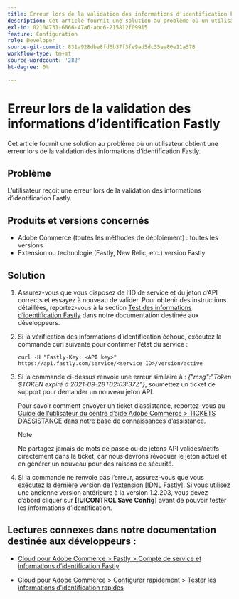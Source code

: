 ```yaml
---
title: Erreur lors de la validation des informations d’identification Fastly
description: Cet article fournit une solution au problème où un utilisateur obtient une erreur lors de la validation des informations d’identification Fastly.
exl-id: 02104731-6666-47a6-abc6-215812f09915
feature: Configuration
role: Developer
source-git-commit: 831a928dbe8fd6b37f3fe9ad5dc35ee80e11a578
workflow-type: tm+mt
source-wordcount: '282'
ht-degree: 0%

---
```


# Erreur lors de la validation des informations d’identification Fastly

Cet article fournit une solution au problème où un utilisateur obtient une erreur lors de la validation des informations d’identification Fastly.

## Problème

L’utilisateur reçoit une erreur lors de la validation des informations d’identification Fastly.

## Produits et versions concernés

* Adobe Commerce (toutes les méthodes de déploiement) : toutes les versions
* Extension ou technologie (Fastly, New Relic, etc.) version Fastly

## Solution

1. Assurez-vous que vous disposez de l’ID de service et du jeton d’API corrects et essayez à nouveau de valider. Pour obtenir des instructions détaillées, reportez-vous à la section [Test des informations d’identification Fastly](https://devdocs.magento.com/cloud/cdn/configure-fastly.html#test-the-fastly-credentials) dans notre documentation destinée aux développeurs.
1. Si la vérification des informations d’identification échoue, exécutez la commande curl suivante pour confirmer l’état du service :

   ```curl
   curl -H "Fastly-Key: <API key>" https://api.fastly.com/service/<service ID>/version/active
   ```

1. Si la commande ci-dessus renvoie une erreur similaire à : *{&quot;msg&quot;:&quot;Token $TOKEN expiré à 2021-09-28T02:03:37Z&quot;}*, soumettez un ticket de support pour demander un nouveau jeton API.

   Pour savoir comment envoyer un ticket d’assistance, reportez-vous au [Guide de l’utilisateur du centre d’aide Adobe Commerce > TICKETS D’ASSISTANCE](/help/help-center-guide/help-center/magento-help-center-user-guide.md#support-tickets) dans notre base de connaissances d’assistance.

   >[!NOTE]
   >
   >Ne partagez jamais de mots de passe ou de jetons API valides/actifs directement dans le ticket, car nous devrons révoquer le jeton actuel et en générer un nouveau pour des raisons de sécurité.

1. Si la commande ne renvoie pas l’erreur, assurez-vous que vous exécutez la dernière version de l’extension [!DNL Fastly]. Si vous utilisez une ancienne version antérieure à la version 1.2.203, vous devez d’abord cliquer sur **[!UICONTROL Save Config]** avant de pouvoir tester les informations d’identification.

## Lectures connexes dans notre documentation destinée aux développeurs :

* [Cloud pour Adobe Commerce > Fastly > Compte de service et informations d’identification Fastly](https://devdocs.magento.com/cloud/cdn/cloud-fastly.html#fastly-service-account-and-credentials)

* [Cloud pour Adobe Commerce > Configurer rapidement > Tester les informations d’identification rapides](https://devdocs.magento.com/cloud/cdn/configure-fastly.html#test-the-fastly-credentials)
